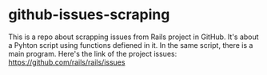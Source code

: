 # github-issues-scraping
This is a repo about scrapping issues from Rails project in GitHub. 
It's about a Pyhton script using functions defiened in it. In the same script, there is a main program.
Here's the link of the project issues: https://github.com/rails/rails/issues
